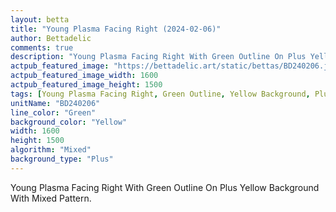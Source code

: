 ```yaml
---
layout: betta
title: "Young Plasma Facing Right (2024-02-06)"
author: Bettadelic
comments: true
description: "Young Plasma Facing Right With Green Outline On Plus Yellow Background With Mixed Pattern."
actpub_featured_image: "https://bettadelic.art/static/bettas/BD240206.jpg"
actpub_featured_image_width: 1600
actpub_featured_image_height: 1500
tags: [Young Plasma Facing Right, Green Outline, Yellow Background, Plus Background Pattern, Mixed Pattern, February 2024]
unitName: "BD240206"
line_color: "Green"
background_color: "Yellow"
width: 1600
height: 1500
algorithm: "Mixed"
background_type: "Plus"
---
```


Young Plasma Facing Right With Green Outline On Plus Yellow Background With Mixed Pattern.
